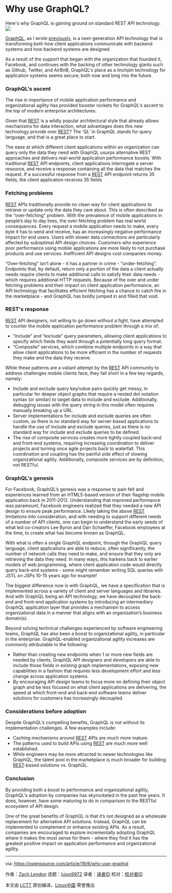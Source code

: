 [#]: collector: (lujun9972)
[#]: translator: (wxy)
[#]: reviewer: ( )
[#]: publisher: ( )
[#]: url: ( )
[#]: subject: (Why use GraphQL?)
[#]: via: (https://opensource.com/article/19/6/why-use-graphql)
[#]: author: (Zach Lendon https://opensource.com/users/zachlendon/users/goncasousa/users/patrickhousley)

Why use GraphQL?
======
Here's why GraphQL is gaining ground on standard REST API technology.
![][1]

[GraphQL][2], as I wrote [previously][3], is a next-generation API technology that is transforming both how client applications communicate with backend systems and how backend systems are designed.

As a result of the support that began with the organization that founded it, Facebook, and continues with the backing of other technology giants such as Github, Twitter, and AirBnB, GraphQL's place as a linchpin technology for application systems seems secure; both now and long into the future.

### GraphQL's ascent

The rise in importance of mobile application performance and organizational agility has provided booster rockets for GraphQL's ascent to the top of modern enterprise architectures.

Given that [REST][4] is a wildly popular architectural style that already allows mechanisms for data interaction, what advantages does this new technology provide over [REST][4]? The ‘QL’ in GraphQL stands for query language, and that is a great place to start.

The ease at which different client applications within an organization can query only the data they need with GraphQL usurps alternative REST approaches and delivers real-world application performance boosts. With traditional [REST][4] API endpoints, client applications interrogate a server resource, and receive a response containing all the data that matches the request. If a successful response from a [REST][4] API endpoint returns 35 fields, the client application receives 35 fields

### Fetching problems

[REST][4] APIs traditionally provide no clean way for client applications to retrieve or update only the data they care about. This is often described as the “over-fetching” problem. With the prevalence of mobile applications in people’s day to day lives, the over-fetching problem has real world consequences. Every request a mobile application needs to make, every byte it has to send and receive, has an increasingly negative performance impact for end users. Users with slower data connections are particularly affected by suboptimal API design choices. Customers who experience poor performance using mobile applications are more likely to not purchase products and use services. Inefficient API designs cost companies money.

“Over-fetching” isn’t alone - it has a partner in crime - “under-fetching”. Endpoints that, by default, return only a portion of the data a client actually needs require clients to make additional calls to satisfy their data needs - which requires additional HTTP requests. Because of the over and under fetching problems and their impact on client application performance, an API technology that facilitates efficient fetching has a chance to catch fire in the marketplace - and GraphQL has boldly jumped in and filled that void.

### REST's response

[REST][4] API designers, not willing to go down without a fight, have attempted to counter the mobile application performance problem through a mix of:

  * “include” and “exclude” query parameters, allowing client applications to specify which fields they want through a potentially long query format.
  * “Composite” services, which combine multiple endpoints in a way that allow client applications to be more efficient in the number of requests they make and the data they receive.



While these patterns are a valiant attempt by the [REST][4] API community to address challenges mobile clients face, they fall short in a few key regards, namely:

  * Include and exclude query key/value pairs quickly get messy, in particular for deeper object graphs that require a nested dot notation syntax (or similar) to target data to include and exclude. Additionally, debugging issues with the query string in this model often requires manually breaking up a URL.
  * Server implementations for include and exclude queries are often custom, as there is no standard way for server-based applications to handle the use of include and exclude queries, just as there is no standard way for include and exclude queries to be defined.
  * The rise of composite services creates more tightly coupled back-end and front-end systems, requiring increasing coordination to deliver projects and turning once agile projects back to waterfall. This coordination and coupling has the painful side effect of slowing organizational agility. Additionally, composite services are by definition, not RESTful.



### GraphQL's genesis

For Facebook, GraphQL’s genesis was a response to pain felt and experiences learned from an HTML5-based version of their flagship mobile application back in 2011-2012. Understanding that improved performance was paramount, Facebook engineers realized that they needed a new API design to ensure peak performance. Likely taking the above [REST][4] limitations into consideration, and with needing to support different needs of a number of API clients, one can begin to understand the early seeds of what led co-creators Lee Byron and Dan Schaeffer, Facebook employees at the time, to create what has become known as GraphQL.

With what is often a single GraphQL endpoint, through the GraphQL query language, client applications are able to reduce, often significantly, the number of network calls they need to make, and ensure that they only are retrieving the data they need. In many ways, this harkens back to earlier models of web programming, where client application code would directly query back-end systems - some might remember writing SQL queries with JSTL on JSPs 10-15 years ago for example!

The biggest difference now is with GraphQL, we have a specification that is implemented across a variety of client and server languages and libraries. And with GraphQL being an API technology, we have decoupled the back-end and front-end application systems by introducing an intermediary GraphQL application layer that provides a mechanism to access organizational data in a manner that aligns with an organization’s business domain(s).

Beyond solving technical challenges experienced by software engineering teams, GraphQL has also been a boost to organizational agility, in particular in the enterprise. GraphQL-enabled organizational agility increases are commonly attributable to the following:

  * Rather than creating new endpoints when 1 or more new fields are needed by clients, GraphQL API designers and developers are able to include those fields in existing graph implementations, exposing new capabilities in a fashion that requires less development effort and less change across application systems.
  * By encouraging API design teams to focus more on defining their object graph and be less focused on what client applications are delivering, the speed at which front-end and back-end software teams deliver solutions for customers has increasingly decoupled.



### Considerations before adoption

Despite GraphQL’s compelling benefits, GraphQL is not without its implementation challenges. A few examples include:

  * Caching mechanisms around [REST][4] APIs are much more mature.
  * The patterns used to build APIs using [REST][4] are much more well established.
  * While engineers may be more attracted to newer technologies like GraphQL, the talent pool in the marketplace is much broader for building [REST][4]-based solutions vs. GraphQL.



### Conclusion

By providing both a boost to performance and organizational agility, GraphQL's adoption by companies has skyrocketed in the past few years. It does, however, have some maturing to do in comparison to the RESTful ecosystem of API design.

One of the great benefits of GraphQL is that it’s not designed as a wholesale replacement for alternative API solutions. Instead, GraphQL can be implemented to complement or enhance existing APIs. As a result, companies are encouraged to explore incrementally adopting GraphQL where it makes the most sense for them - where they find it has the greatest positive impact on application performance and organizational agility.

--------------------------------------------------------------------------------

via: https://opensource.com/article/19/6/why-use-graphql

作者：[Zach Lendon][a]
选题：[lujun9972][b]
译者：[译者ID](https://github.com/译者ID)
校对：[校对者ID](https://github.com/校对者ID)

本文由 [LCTT](https://github.com/LCTT/TranslateProject) 原创编译，[Linux中国](https://linux.cn/) 荣誉推出

[a]: https://opensource.com/users/zachlendon/users/goncasousa/users/patrickhousley
[b]: https://github.com/lujun9972
[1]: https://opensource.com/sites/default/files/styles/image-full-size/public/lead-images/metrics_graph_stats_blue.png?itok=OKCc_60D
[2]: https://graphql.org/
[3]: https://opensource.com/article/19/6/what-is-graphql
[4]: https://en.wikipedia.org/wiki/Representational_state_transfer
